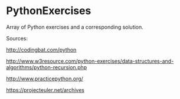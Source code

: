 # PythonExercises

Array of Python exercises and a corresponding solution.

Sources:

http://codingbat.com/python

http://www.w3resource.com/python-exercises/data-structures-and-algorithms/python-recursion.php

http://www.practicepython.org/

https://projecteuler.net/archives
